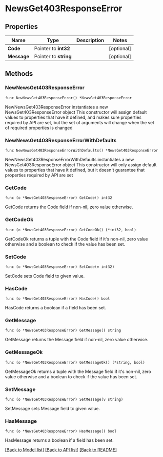# NewsGet403ResponseError

## Properties

Name | Type | Description | Notes
------------ | ------------- | ------------- | -------------
**Code** | Pointer to **int32** |  | [optional] 
**Message** | Pointer to **string** |  | [optional] 

## Methods

### NewNewsGet403ResponseError

`func NewNewsGet403ResponseError() *NewsGet403ResponseError`

NewNewsGet403ResponseError instantiates a new NewsGet403ResponseError object
This constructor will assign default values to properties that have it defined,
and makes sure properties required by API are set, but the set of arguments
will change when the set of required properties is changed

### NewNewsGet403ResponseErrorWithDefaults

`func NewNewsGet403ResponseErrorWithDefaults() *NewsGet403ResponseError`

NewNewsGet403ResponseErrorWithDefaults instantiates a new NewsGet403ResponseError object
This constructor will only assign default values to properties that have it defined,
but it doesn't guarantee that properties required by API are set

### GetCode

`func (o *NewsGet403ResponseError) GetCode() int32`

GetCode returns the Code field if non-nil, zero value otherwise.

### GetCodeOk

`func (o *NewsGet403ResponseError) GetCodeOk() (*int32, bool)`

GetCodeOk returns a tuple with the Code field if it's non-nil, zero value otherwise
and a boolean to check if the value has been set.

### SetCode

`func (o *NewsGet403ResponseError) SetCode(v int32)`

SetCode sets Code field to given value.

### HasCode

`func (o *NewsGet403ResponseError) HasCode() bool`

HasCode returns a boolean if a field has been set.

### GetMessage

`func (o *NewsGet403ResponseError) GetMessage() string`

GetMessage returns the Message field if non-nil, zero value otherwise.

### GetMessageOk

`func (o *NewsGet403ResponseError) GetMessageOk() (*string, bool)`

GetMessageOk returns a tuple with the Message field if it's non-nil, zero value otherwise
and a boolean to check if the value has been set.

### SetMessage

`func (o *NewsGet403ResponseError) SetMessage(v string)`

SetMessage sets Message field to given value.

### HasMessage

`func (o *NewsGet403ResponseError) HasMessage() bool`

HasMessage returns a boolean if a field has been set.


[[Back to Model list]](../README.md#documentation-for-models) [[Back to API list]](../README.md#documentation-for-api-endpoints) [[Back to README]](../README.md)


